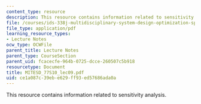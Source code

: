 ```yaml
---
content_type: resource
description: This resource contains information related to sensitivity analysis.
file: /courses/ids-338j-multidisciplinary-system-design-optimization-spring-2010/ce1a087c39ebe629ff93ed57686ada0a_MITESD_77S10_lec09.pdf
file_type: application/pdf
learning_resource_types:
- Lecture Notes
ocw_type: OCWFile
parent_title: Lecture Notes
parent_type: CourseSection
parent_uid: fcacecfe-964b-0725-dcce-260507c5b918
resourcetype: Document
title: MITESD_77S10_lec09.pdf
uid: ce1a087c-39eb-e629-ff93-ed57686ada0a
---
```

This resource contains information related to sensitivity analysis.

